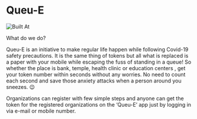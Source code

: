 # Queu-E

![Built At](http://bit.ly/BuiltAtHack36)

What do we do?

Queu-E is an initiative to make regular life happen while following Covid-19 safety precautions. It is the same thing of tokens but all what is replaced is a paper with your mobile while escaping the fuss of standing in a queue! So whether the place is bank, temple, health clinic or education centers , get your token number within seconds without any worries. No need to count each second and save those anxiety attacks when a person around you sneezes.  😉

Organizations can register with few simple steps and anyone can get the token for the registered organizations on the ‘Queu-E’ app just by logging in via e-mail or mobile number.
